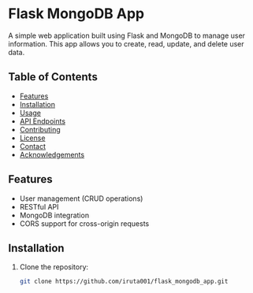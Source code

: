 # Flask MongoDB App

A simple web application built using Flask and MongoDB to manage user information. This app allows you to create, read, update, and delete user data.

## Table of Contents

- [Features](#features)
- [Installation](#installation)
- [Usage](#usage)
- [API Endpoints](#api-endpoints)
- [Contributing](#contributing)
- [License](#license)
- [Contact](#contact)
- [Acknowledgements](#acknowledgements)

## Features

- User management (CRUD operations)
- RESTful API
- MongoDB integration
- CORS support for cross-origin requests

## Installation

1. Clone the repository:
   ```bash
   git clone https://github.com/iruta001/flask_mongodb_app.git
